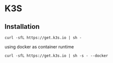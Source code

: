 # K3S
## Installation
```
curl -sfL https://get.k3s.io | sh -
```

using docker as container runtime
```
curl -sfL https://get.k3s.io | sh -s - --docker
```
